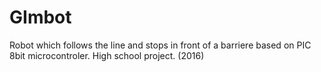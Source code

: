 # GImbot
Robot which follows the line and stops in front of a barriere based on PIC 8bit microcontroler. High school project. (2016)
